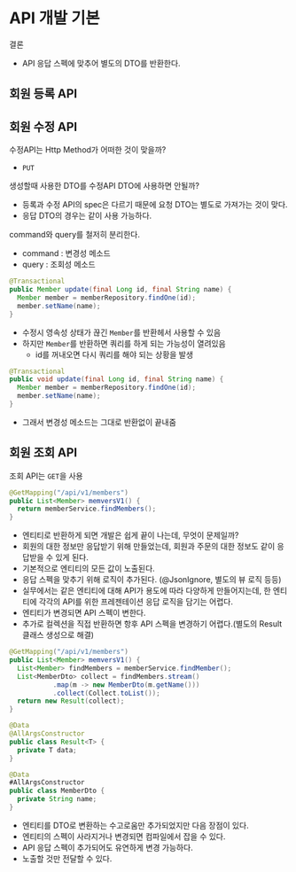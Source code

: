 # API 개발 기본

결론
- API 응답 스펙에 맞추어 별도의 DTO를 반환한다.

## 회원 등록 API

## 회원 수정 API

수정API는 Http Method가 어떠한 것이 맞을까?
- `PUT`

생성할때 사용한 DTO를 수정API DTO에 사용하면 안될까?
- 등록과 수정 API의 spec은 다르기 때문에 요청 DTO는 별도로 가져가는 것이 맞다.
- 응답 DTO의 경우는 같이 사용 가능하다.

command와 query를 철저히 분리한다.
- command : 변경성 메소드
- query : 조회성 메소드

```java
@Transactional
public Member update(final Long id, final String name) {
  Member member = memberRepository.findOne(id);
  member.setName(name);
}
```
- 수정시 영속성 상태가 끊긴 `Member`를 반환헤서 사용할 수 있음
- 하지만 `Member`를 반환하면 쿼리를 하게 되는 가능성이 열려있음
  - id를 꺼내오면 다시 쿼리를 해야 되는 상황을 발생

```java
@Transactional
public void update(final Long id, final String name) {
  Member member = memberRepository.findOne(id);
  member.setName(name);
}
```
- 그래서 변경성 메소드는 그대로 반환없이 끝내줌

## 회원 조회 API

조회 API는 `GET`을 사용

```java
@GetMapping("/api/v1/members")
public List<Member> memversV1() {
  return memberService.findMembers();
}
```
- 엔티티로 반환하게 되면 개발은 쉽게 끝이 나는데, 무엇이 문제일까?
- 회원의 대한 정보만 응답받기 위해 만들었는데, 회원과 주문의 대한 정보도 같이 응답받을 수 있게 된다.
- 기본적으로 엔티티의 모든 값이 노출된다.
- 응답 스펙을 맞추기 위해 로직이 추가된다. (@JsonIgnore, 별도의 뷰 로직 등등)
- 실무에서는 같은 엔티티에 대해 API가 용도에 따라 다양하게 만들어지는데, 한 엔티티에 각각의 API를 위한 프레젠테이션 응답 로직을 담기는 어렵다.
- 엔티티가 변경되면 API 스펙이 변한다.
- 추가로 컬렉션을 직접 반환하면 항후 API 스펙을 변경하기 어렵다.(별도의 Result 클래스 생성으로 해결)

```java
@GetMapping("/api/v1/members")
public List<Member> memversV1() {
  List<Member> findMembers = memberService.findMember();
  List<MemberDto> collect = findMembers.stream()
           .map(m -> new MemberDto(m.getName()))
           .collect(Collect.toList());
  return new Result(collect);
}
```

```java
@Data
@AllArgsConstructor
public class Result<T> {
  private T data;
}
```

```java
@Data
#AllArgsConstructor
public class MemberDto {
  private String name;
}
```
- 엔티티를 DTO로 변환하는 수고로움만 추가되었지만 다음 장점이 있다.
- 엔티티의 스펙이 사라지거나 변경되면 컴파일에서 잡을 수 있다.
- API 응답 스펙이 추가되어도 유연하게 변경 가능하다.
- 노출할 것만 전달할 수 있다.
